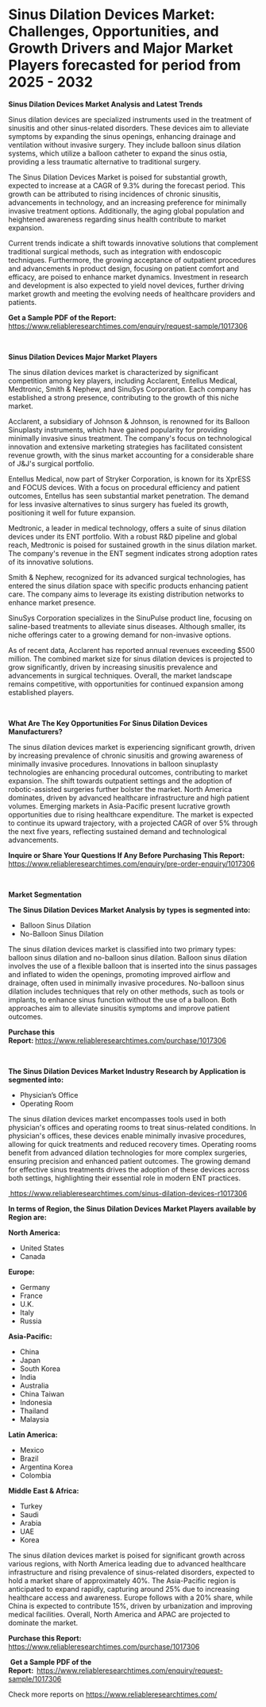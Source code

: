 <p><h1>Sinus Dilation Devices Market: Challenges, Opportunities, and Growth Drivers and Major Market Players forecasted for period from 2025 - 2032</h1></p><p><strong>Sinus Dilation Devices Market Analysis and Latest Trends</strong></p>
<p><p>Sinus dilation devices are specialized instruments used in the treatment of sinusitis and other sinus-related disorders. These devices aim to alleviate symptoms by expanding the sinus openings, enhancing drainage and ventilation without invasive surgery. They include balloon sinus dilation systems, which utilize a balloon catheter to expand the sinus ostia, providing a less traumatic alternative to traditional surgery.</p><p>The Sinus Dilation Devices Market is poised for substantial growth, expected to increase at a CAGR of 9.3% during the forecast period. This growth can be attributed to rising incidences of chronic sinusitis, advancements in technology, and an increasing preference for minimally invasive treatment options. Additionally, the aging global population and heightened awareness regarding sinus health contribute to market expansion. </p><p>Current trends indicate a shift towards innovative solutions that complement traditional surgical methods, such as integration with endoscopic techniques. Furthermore, the growing acceptance of outpatient procedures and advancements in product design, focusing on patient comfort and efficacy, are poised to enhance market dynamics. Investment in research and development is also expected to yield novel devices, further driving market growth and meeting the evolving needs of healthcare providers and patients.</p></p>
<p><strong>Get a Sample PDF of the Report:&nbsp;</strong> <a href="https://www.reliableresearchtimes.com/enquiry/request-sample/1017306?utm_campaign=3055&utm_medium=2&utm_source=Github&utm_content=ia&utm_term=03032025&utm_id=sinus-dilation-devices">https://www.reliableresearchtimes.com/enquiry/request-sample/1017306</a></p>
<p>&nbsp;</p>
<p><strong>Sinus Dilation Devices Major Market Players</strong></p>
<p><p>The sinus dilation devices market is characterized by significant competition among key players, including Acclarent, Entellus Medical, Medtronic, Smith & Nephew, and SinuSys Corporation. Each company has established a strong presence, contributing to the growth of this niche market.</p><p>Acclarent, a subsidiary of Johnson & Johnson, is renowned for its Balloon Sinuplasty instruments, which have gained popularity for providing minimally invasive sinus treatment. The company's focus on technological innovation and extensive marketing strategies has facilitated consistent revenue growth, with the sinus market accounting for a considerable share of J&J's surgical portfolio.</p><p>Entellus Medical, now part of Stryker Corporation, is known for its XprESS and FOCUS devices. With a focus on procedural efficiency and patient outcomes, Entellus has seen substantial market penetration. The demand for less invasive alternatives to sinus surgery has fueled its growth, positioning it well for future expansion.</p><p>Medtronic, a leader in medical technology, offers a suite of sinus dilation devices under its ENT portfolio. With a robust R&D pipeline and global reach, Medtronic is poised for sustained growth in the sinus dilation market. The company's revenue in the ENT segment indicates strong adoption rates of its innovative solutions.</p><p>Smith & Nephew, recognized for its advanced surgical technologies, has entered the sinus dilation space with specific products enhancing patient care. The company aims to leverage its existing distribution networks to enhance market presence.</p><p>SinuSys Corporation specializes in the SinuPulse product line, focusing on saline-based treatments to alleviate sinus diseases. Although smaller, its niche offerings cater to a growing demand for non-invasive options.</p><p>As of recent data, Acclarent has reported annual revenues exceeding $500 million. The combined market size for sinus dilation devices is projected to grow significantly, driven by increasing sinusitis prevalence and advancements in surgical techniques. Overall, the market landscape remains competitive, with opportunities for continued expansion among established players.</p></p>
<p>&nbsp;</p>
<p><strong>What Are The Key Opportunities For Sinus Dilation Devices Manufacturers?</strong></p>
<p><p>The sinus dilation devices market is experiencing significant growth, driven by increasing prevalence of chronic sinusitis and growing awareness of minimally invasive procedures. Innovations in balloon sinuplasty technologies are enhancing procedural outcomes, contributing to market expansion. The shift towards outpatient settings and the adoption of robotic-assisted surgeries further bolster the market. North America dominates, driven by advanced healthcare infrastructure and high patient volumes. Emerging markets in Asia-Pacific present lucrative growth opportunities due to rising healthcare expenditure. The market is expected to continue its upward trajectory, with a projected CAGR of over 5% through the next five years, reflecting sustained demand and technological advancements.</p></p>
<p><strong>Inquire or Share Your Questions If Any Before Purchasing This Report:</strong> <a href="https://www.reliableresearchtimes.com/enquiry/pre-order-enquiry/1017306?utm_campaign=3055&utm_medium=2&utm_source=Github&utm_content=ia&utm_term=03032025&utm_id=sinus-dilation-devices">https://www.reliableresearchtimes.com/enquiry/pre-order-enquiry/1017306</a></p>
<p>&nbsp;</p>
<p><strong>Market Segmentation</strong></p>
<p><strong>The Sinus Dilation Devices Market Analysis by types is segmented into:</strong></p>
<p><ul><li>Balloon Sinus Dilation</li><li>No-Balloon Sinus Dilation</li></ul></p>
<p><p>The sinus dilation devices market is classified into two primary types: balloon sinus dilation and no-balloon sinus dilation. Balloon sinus dilation involves the use of a flexible balloon that is inserted into the sinus passages and inflated to widen the openings, promoting improved airflow and drainage, often used in minimally invasive procedures. No-balloon sinus dilation includes techniques that rely on other methods, such as tools or implants, to enhance sinus function without the use of a balloon. Both approaches aim to alleviate sinusitis symptoms and improve patient outcomes.</p></p>
<p><strong>Purchase this Report:&nbsp;</strong><a href="https://www.reliableresearchtimes.com/purchase/1017306?utm_campaign=3055&utm_medium=2&utm_source=Github&utm_content=ia&utm_term=03032025&utm_id=sinus-dilation-devices">https://www.reliableresearchtimes.com/purchase/1017306</a></p>
<p>&nbsp;</p>
<p><strong>The Sinus Dilation Devices Market Industry Research by Application is segmented into:</strong></p>
<p><ul><li>Physician’s Office</li><li>Operating Room</li></ul></p>
<p><p>The sinus dilation devices market encompasses tools used in both physician's offices and operating rooms to treat sinus-related conditions. In physician's offices, these devices enable minimally invasive procedures, allowing for quick treatments and reduced recovery times. Operating rooms benefit from advanced dilation technologies for more complex surgeries, ensuring precision and enhanced patient outcomes. The growing demand for effective sinus treatments drives the adoption of these devices across both settings, highlighting their essential role in modern ENT practices.</p></p>
<p><a href="https://www.reliableresearchtimes.com/sinus-dilation-devices-r1017306?utm_campaign=3055&utm_medium=2&utm_source=Github&utm_content=ia&utm_term=03032025&utm_id=sinus-dilation-devices">&nbsp;https://www.reliableresearchtimes.com/sinus-dilation-devices-r1017306</a></p>
<p><strong>In terms of Region, the Sinus Dilation Devices Market Players available by Region are:</strong></p>
<p>
    <p> <strong> North America: </strong>
        <ul>
            <li>United States</li>
            <li>Canada</li>
        </ul>
        </p> 
    <p> <strong> Europe: </strong>
        <ul>
            <li>Germany</li>
            <li>France</li>
            <li>U.K.</li>
            <li>Italy</li>
            <li>Russia</li>
        </ul>
        </p> 
    <p> <strong> Asia-Pacific: </strong>
        <ul>
            <li>China</li>
            <li>Japan</li>
            <li>South Korea</li>
            <li>India</li>
            <li>Australia</li>
            <li>China Taiwan</li>
            <li>Indonesia</li>
            <li>Thailand</li>
            <li>Malaysia</li>
        </ul>
        </p> 
    <p> <strong> Latin America: </strong>
        <ul>
            <li>Mexico</li>
            <li>Brazil</li>
            <li>Argentina Korea</li>
            <li>Colombia</li>
        </ul>
        </p> 
    <p> <strong> Middle East & Africa: </strong>
        <ul>
            <li>Turkey</li>
            <li>Saudi</li>
            <li>Arabia</li>
            <li>UAE</li>
            <li>Korea</li>
        </ul>
    </p>
    </p>
<p><p>The sinus dilation devices market is poised for significant growth across various regions, with North America leading due to advanced healthcare infrastructure and rising prevalence of sinus-related disorders, expected to hold a market share of approximately 40%. The Asia-Pacific region is anticipated to expand rapidly, capturing around 25% due to increasing healthcare access and awareness. Europe follows with a 20% share, while China is expected to contribute 15%, driven by urbanization and improving medical facilities. Overall, North America and APAC are projected to dominate the market.</p></p>
<p><strong>Purchase this Report: </strong><a href="https://www.reliableresearchtimes.com/purchase/1017306?utm_campaign=3055&utm_medium=2&utm_source=Github&utm_content=ia&utm_term=03032025&utm_id=sinus-dilation-devices">https://www.reliableresearchtimes.com/purchase/1017306</a></p>
<p>&nbsp;<strong>Get a Sample PDF of the Report:&nbsp;&nbsp;</strong><a href="https://www.reliableresearchtimes.com/enquiry/request-sample/1017306?utm_campaign=3055&utm_medium=2&utm_source=Github&utm_content=ia&utm_term=03032025&utm_id=sinus-dilation-devices">https://www.reliableresearchtimes.com/enquiry/request-sample/1017306</a></p>
<p><strong></strong></p>
<p>Check more reports on <a href="https://www.reliableresearchtimes.com/?utm_campaign=3055&utm_medium=2&utm_source=Github&utm_content=ia&utm_term=03032025&utm_id=sinus-dilation-devices">https://www.reliableresearchtimes.com/</a></p>